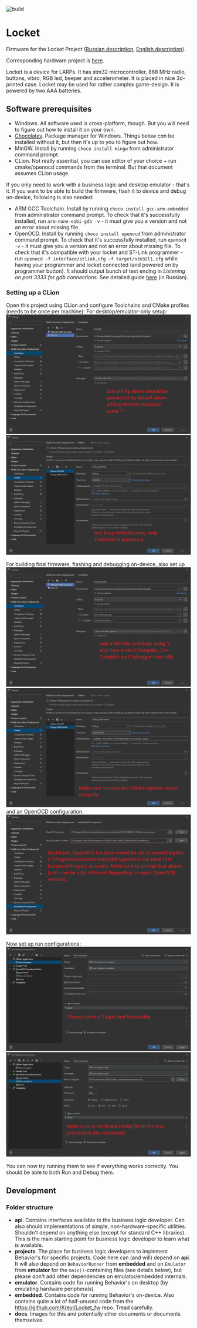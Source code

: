 ![build](https://github.com/aeremin/locket_api/workflows/build/badge.svg)

# Locket 
Firmware for the Locket Project ([Russian description](https://ostranna.ru/gamedesign/locket), [English description](https://ostranna.ru/?lang=en)).

Corresponding hardware project is [here](https://github.com/Kreyl/Locket_hw/).

Locket is a device for LARPs. It has stm32 microcontroller, 868 MHz radio, buttons, vibro, RGB led, beeper and accelerometer. It is placed in nice 3d-printed case. Locket may be used for rather complex game-design. It is powered by two AAA batteries. 


## Software prerequisites

* Windows. All software used is cross-platform, though. But you will need to figure out how to install it on your own. 
* [Chocolatey](https://chocolatey.org/). Package manager for Windows. Things below *can* be installed without it,
  but then it's up to you to figure out how.
* MinGW. Install by running `choco install mingw` from administrator command prompt.
* CLion. Not really essential, you can use editor of your choice + run cmake/openocd commands from the terminal. But
  that document assumes CLion usage. 

If you only need to work with a business logic and desktop emulator - that's it. If you want to be able to build the
firmware, flash it to device and debug on-device, following is also needed:
* ARM GCC Toolchain. Install by running `choco install gcc-arm-embedded` from administrator command prompt.
  To check that it's successfully installed, run `arm-none-eabi-gdb -v` - it must give you a version and not an error
  about missing file.
* OpenOCD. Install by running `choco install openocd` from administrator command prompt.
  To check that it's successfully installed, run `openocd -v` - it must give you a version and not an error
  about missing file. To check that it's compatible with your locket and ST-Link programmer - run
  `openocd -f interface/stlink.cfg -f target/stm32l1.cfg` while having your programmer and locket connected
  (and powered on by programmer button). It should output bunch of text ending in 
  *Listening on port 3333 for gdb connections*. See detailed guide [here](https://alicelarp.atlassian.net/wiki/spaces/HW/pages/790528004/OpenOCD)
  (in Russian).
  
### Setting up a CLion

Open this project using CLion and configure Toolchains and CMake profiles (needs to be once per machine):
For desktop/emulator-only setup:
![](docs/mingw_desktop_toolchain.png)
![](docs/clion_desktop_cmake.png)

For building final firmware, flashing and debugging on-device, also set up
![](docs/mingw_arm_toolchain.png)
![](docs/clion_arm_cmake.png)
and an OpenOCD configuration.
![](docs/clion_openocd.png)

Now set up run configurations: 
![](docs/clion_run_emulator.png)
![](docs/clion_run_device.png)

You can now try running them to see if everything works correctly. You should be able to both Run and Debug them.

## Development

### Folder structure

* **api**. Contains interfaces available to the business logic developer. Can also should implementations of simple,
  non-hardware-specific utilities. Shouldn't depend on anything else (except for standard C++ libraries). This is the
  main starting point for business logic developer to learn what is available.
* **projects**. The place for business logic developers to implement Behavior's for specific projects. Code here can
  (and will) depend on **api**. It will also depend on `BehaviorRunner` from **embedded** and on `Emulator` from
  **emulator** for the `main()`-containing files (see details below), but please don't add other dependencies on 
  emulator/embedded internals. 
* **emulator**. Contains code for running Behavior's on desktop (by emulating hardware peripherals).
* **embedded**. Contains code for running Behavior's on-device. Also contains quite a lot of half-unused code from the
  https://github.com/Kreyl/Locket_fw repo. Tread carefully.
* **docs**. Images for this and potentially other documents or documents themselves.